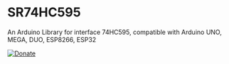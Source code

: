 # SR74HC595
An Arduino Library for interface 74HC595, compatible with Arduino UNO, MEGA, DUO, ESP8266, ESP32

[![Donate](https://img.shields.io/badge/Donate-Paypal-blue.svg)](https://www.paypal.com/paypalme/Ayushmarsian)
